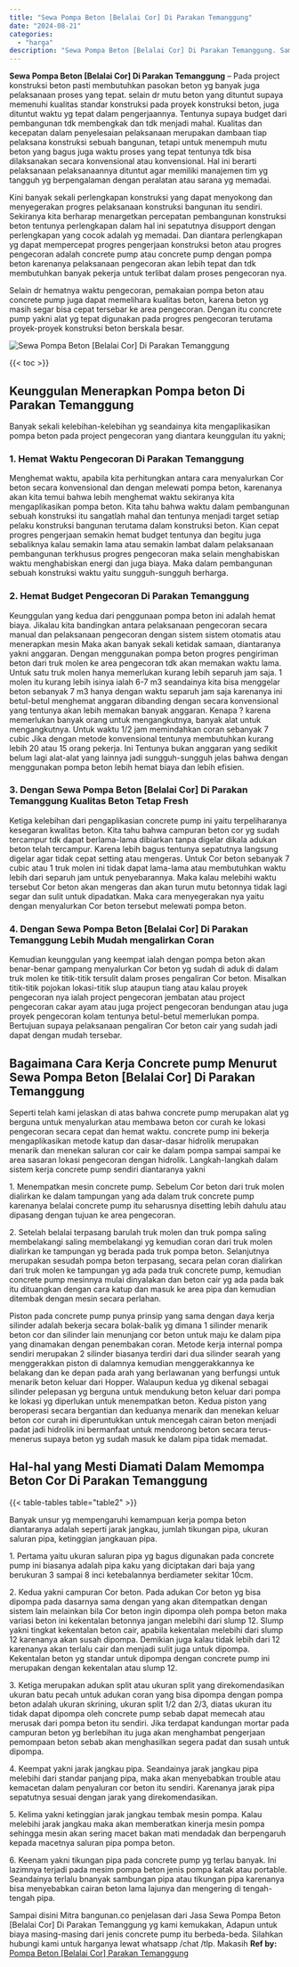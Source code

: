 ```yaml
---
title: "Sewa Pompa Beton [Belalai Cor] Di Parakan Temanggung"
date: "2024-08-21"
categories: 
  - "harga"
description: "Sewa Pompa Beton [Belalai Cor] Di Parakan Temanggung. Sampai disini Mitra bangunan.co penjelasan dari Jasa Sewa Pompa Beton [Belalai Cor] Di Parakan Temang..."
---
```


**Sewa Pompa Beton \[Belalai Cor\] Di Parakan Temanggung** – Pada project konstruksi beton pasti membutuhkan pasokan beton yg banyak juga pelaksanaan proses yang tepat. selain dr mutu beton yang dituntut supaya memenuhi kualitas standar konstruksi pada proyek konstruksi beton, juga dituntut waktu yg tepat dalam pengerjaannya. Tentunya supaya budget dari pembangunan tdk membengkak dan tdk menjadi mahal. Kualitas dan kecepatan dalam penyelesaian pelaksanaan merupakan dambaan tiap pelaksana konstruksi sebuah bangunan, tetapi untuk menempuh mutu beton yang bagus juga waktu proses yang tepat tentunya tdk bisa dilaksanakan secara konvensional atau konvensional. Hal ini berarti pelaksanaan pelaksanaannya dituntut agar memiliki manajemen tim yg tangguh yg berpengalaman dengan peralatan atau sarana yg memadai.

Kini banyak sekali perlengkapan konstruksi yang dapat menyokong dan menyegerakan progres pelaksanaan konstruksi bangunan itu sendiri. Sekiranya kita berharap menargetkan percepatan pembangunan konstruksi beton tentunya perlengkapan dalam hal ini sepatutnya disupport dengan perlengkapan yang cocok adalah yg memadai. Dan diantara perlengkapan yg dapat mempercepat progres pengerjaan konstruksi beton atau progres pengecoran adalah concrete pump atau concrete pump dengan pompa beton karenanya pelaksanaan pengecoran akan lebih tepat dan tdk membutuhkan banyak pekerja untuk terlibat dalam proses pengecoran nya.

Selain dr hematnya waktu pengecoran, pemakaian pompa beton atau concrete pump juga dapat memelihara kualitas beton, karena beton yg masih segar bisa cepat tersebar ke area pengecoran. Dengan itu concrete pump yakni alat yg tepat digunakan pada progres pengecoran terutama proyek-proyek konstruksi beton berskala besar.

![Sewa Pompa Beton [Belalai Cor] Di Parakan Temanggung](/images/sewa-concrete-pump-06.png)

{{< toc >}}

## Keunggulan Menerapkan Pompa beton Di Parakan Temanggung

Banyak sekali kelebihan-kelebihan yg seandainya kita mengaplikasikan pompa beton pada project pengecoran yang diantara keunggulan itu yakni;

### 1\. Hemat Waktu Pengecoran Di Parakan Temanggung

Menghemat waktu, apabila kita perhitungkan antara cara menyalurkan Cor beton secara konvensional dan dengan melewati pompa beton, karenanya akan kita temui bahwa lebih menghemat waktu sekiranya kita mengaplikasikan pompa beton. Kita tahu bahwa waktu dalam pembangunan sebuah konstruksi itu sangatlah mahal dan tentunya menjadi target setiap pelaku konstruksi bangunan terutama dalam konstruksi beton. Kian cepat progres pengerjaan semakin hemat budget tentunya dan begitu juga sebaliknya kalau semakin lama atau semakin lambat dalam pelaksanaan pembangunan terkhusus progres pengecoran maka selain menghabiskan waktu menghabiskan energi dan juga biaya. Maka dalam pembangunan sebuah konstruksi waktu yaitu sungguh-sungguh berharga.

### 2\. Hemat Budget Pengecoran Di Parakan Temanggung

Keunggulan yang kedua dari penggunaan pompa beton ini adalah hemat biaya. Jikalau kita bandingkan antara pelaksanaan pengecoran secara manual dan pelaksanaan pengecoran dengan sistem sistem otomatis atau menerapkan mesin Maka akan banyak sekali ketidak samaan, diantaranya yakni anggaran. Dengan menggunakan pompa beton progres pengiriman beton dari truk molen ke area pengecoran tdk akan memakan waktu lama. Untuk satu truk molen hanya memerlukan kurang lebih separuh jam saja. 1 molen itu kurang lebih isinya ialah 6-7 m3 seandainya kita bisa menggelar beton sebanyak 7 m3 hanya dengan waktu separuh jam saja karenanya ini betul-betul menghemat anggaran dibanding dengan secara konvensional yang tentunya akan lebih memakan banyak anggaran. Kenapa ? karena memerlukan banyak orang untuk mengangkutnya, banyak alat untuk mengangkutnya. Untuk waktu 1/2 jam memindahkan coran sebanyak 7 cubic Jika dengan metode konvensional tentunya membutuhkan kurang lebih 20 atau 15 orang pekerja. Ini Tentunya bukan anggaran yang sedikit belum lagi alat-alat yang lainnya jadi sungguh-sungguh jelas bahwa dengan menggunakan pompa beton lebih hemat biaya dan lebih efisien.

### 3\. Dengan Sewa Pompa Beton \[Belalai Cor\] Di Parakan Temanggung Kualitas Beton Tetap Fresh

Ketiga kelebihan dari pengaplikasian concrete pump ini yaitu terpeliharanya kesegaran kwalitas beton. Kita tahu bahwa campuran beton cor yg sudah tercampur tdk dapat berlama-lama dibiarkan tanpa digelar dikala adukan beton telah tercampur. Karena lebih bagus tentunya sepatutnya langsung digelar agar tidak cepat setting atau mengeras. Untuk Cor beton sebanyak 7 cubic atau 1 truk molen ini tidak dapat lama-lama atau membutuhkan waktu lebih dari separuh jam untuk penyebarannya. Maka kalau melebihi waktu tersebut Cor beton akan mengeras dan akan turun mutu betonnya tidak lagi segar dan sulit untuk dipadatkan. Maka cara menyegerakan nya yaitu dengan menyalurkan Cor beton tersebut melewati pompa beton.

### 4\. Dengan Sewa Pompa Beton \[Belalai Cor\] Di Parakan Temanggung Lebih Mudah mengalirkan Coran

Kemudian keunggulan yang keempat ialah dengan pompa beton akan benar-benar gampang menyalurkan Cor beton yg sudah di aduk di dalam truk molen ke titik-titik tersulit dalam proses pengaliran Cor beton. Misalkan titik-titik pojokan lokasi-titik slup ataupun tiang atau kalau proyek pengecoran nya ialah project pengecoran jembatan atau project pengecoran cakar ayam atau juga project pengecoran bendungan atau juga proyek pengecoran kolam tentunya betul-betul memerlukan pompa. Bertujuan supaya pelaksanaan pengaliran Cor beton cair yang sudah jadi dapat dengan mudah tersebar.

## Bagaimana Cara Kerja Concrete pump Menurut Sewa Pompa Beton \[Belalai Cor\] Di Parakan Temanggung

Seperti telah kami jelaskan di atas bahwa concrete pump merupakan alat yg berguna untuk menyalurkan atau membawa beton cor curah ke lokasi pengecoran secara cepat dan hemat waktu. concrete pump ini bekerja mengaplikasikan metode katup dan dasar-dasar hidrolik merupakan menarik dan menekan saluran cor cair ke dalam pompa sampai sampai ke area sasaran lokasi pengecoran dengan hidrolik. Langkah-langkah dalam sistem kerja concrete pump sendiri diantaranya yakni

1\. Menempatkan mesin concrete pump. Sebelum Cor beton dari truk molen dialirkan ke dalam tampungan yang ada dalam truk concrete pump karenanya belalai concrete pump itu seharusnya disetting lebih dahulu atau dipasang dengan tujuan ke area pengecoran.

2\. Setelah belalai terpasang barulah truk molen dan truk pompa saling membelakangi saling membelakangi yg kemudian coran dari truk molen dialirkan ke tampungan yg berada pada truk pompa beton. Selanjutnya merupakan sesudah pompa beton terpasang, secara pelan coran dialirkan dari truk molen ke tampungan yg ada pada truk concrete pump, kemudian concrete pump mesinnya mulai dinyalakan dan beton cair yg ada pada bak itu dituangkan dengan cara katup dan masuk ke area pipa dan kemudian ditembak dengan mesin secara perlahan.

Piston pada concrete pump punya prinsip yang sama dengan daya kerja silinder adalah bekerja secara bolak-balik yg dimana 1 silinder menarik beton cor dan silinder lain menunjang cor beton untuk maju ke dalam pipa yang dinamakan dengan penembakan coran. Metode kerja internal pompa sendiri merupakan 2 silinder biasanya terdiri dari dua silinder searah yang menggerakkan piston di dalamnya kemudian menggerakkannya ke belakang dan ke depan pada arah yang berlawanan yang berfungsi untuk menarik beton keluar dari Hopper. Walaupun kedua yg dikenal sebagai silinder pelepasan yg berguna untuk mendukung beton keluar dari pompa ke lokasi yg diperlukan untuk menempatkan beton. Kedua piston yang beroperasi secara bergantian dan keduanya menarik dan menekan keluar beton cor curah ini diperuntukkan untuk mencegah cairan beton menjadi padat jadi hidrolik ini bermanfaat untuk mendorong beton secara terus-menerus supaya beton yg sudah masuk ke dalam pipa tidak memadat.

## Hal-hal yang Mesti Diamati Dalam Memompa Beton Cor Di Parakan Temanggung

{{< table-tables table="table2" >}}

Banyak unsur yg mempengaruhi kemampuan kerja pompa beton diantaranya adalah seperti jarak jangkau, jumlah tikungan pipa, ukuran saluran pipa, ketinggian jangkauan pipa.

1\. Pertama yaitu ukuran saluran pipa yg bagus digunakan pada concrete pump ini biasanya adalah pipa kaku yang diciptakan dari baja yang berukuran 3 sampai 8 inci ketebalannya berdiameter sekitar 10cm.

2\. Kedua yakni campuran Cor beton. Pada adukan Cor beton yg bisa dipompa pada dasarnya sama dengan yang akan ditempatkan dengan sistem lain melainkan bila Cor beton ingin dipompa oleh pompa beton maka variasi beton ini kekentalan betonnya jangan melebihi dari slump 12. Slump yakni tingkat kekentalan beton cair, apabila kekentalan melebihi dari slump 12 karenanya akan susah dipompa. Demikian juga kalau tidak lebih dari 12 karenanya akan terlalu cair dan menjadi sulit juga untuk dipompa. Kekentalan beton yg standar untuk dipompa dengan concrete pump ini merupakan dengan kekentalan atau slump 12.

3\. Ketiga merupakan adukan split atau ukuran split yang direkomendasikan ukuran batu pecah untuk adukan coran yang bisa dipompa dengan pompa beton adalah ukuran skrining, ukuran split 1/2 dan 2/3, diatas ukuran itu tidak dapat dipompa oleh concrete pump sebab dapat memecah atau merusak dari pompa beton itu sendiri. Jika terdapat kandungan mortar pada campuran beton yg berlebihan itu juga akan menghambat pengerjaan pemompaan beton sebab akan menghasilkan segera padat dan susah untuk dipompa.

4\. Keempat yakni jarak jangkau pipa. Seandainya jarak jangkau pipa melebihi dari standar panjang pipa, maka akan menyebabkan trouble atau kemacetan dalam penyaluran cor beton itu sendiri. Karenanya jarak pipa sepatutnya sesuai dengan jarak yang direkomendasikan.

5\. Kelima yakni ketinggian jarak jangkau tembak mesin pompa. Kalau melebihi jarak jangkau maka akan memberatkan kinerja mesin pompa sehingga mesin akan sering macet bakan mati mendadak dan berpengaruh kepada macetnya saluran pipa pompa beton.

6\. Keenam yakni tikungan pipa pada concrete pump yg terlau banyak. Ini lazimnya terjadi pada mesim pompa beton jenis pompa katak atau portable. Seandainya terlalu bnanyak sambungan pipa atau tikungan pipa karenanya bisa menyebabkan cairan beton lama lajunya dan mengering di tengah-tengah pipa.

Sampai disini Mitra bangunan.co penjelasan dari Jasa Sewa Pompa Beton \[Belalai Cor\] Di Parakan Temanggung yg kami kemukakan, Adapun untuk biaya masing-masing dari jenis concrete pump itu berbeda-beda. Silahkan hubungi kami untuk harganya lewat whatsapp /chat /tlp. Makasih
**Ref by:** [Pompa Beton [Belalai Cor] Parakan Temanggung](https://id.wikipedia.org/wiki/Pompa)

